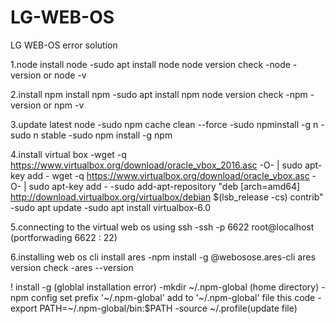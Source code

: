 # LG-WEB-OS

LG WEB-OS error solution

1.node
  install node
    -sudo apt install node
  node version check
    -node -version or node -v

2.install npm
  install npm
    -sudo apt install npm
  node version check
    -npm -version or npm -v
    
3.update latest node
  -sudo npm cache clean --force
  -sudo npminstall -g n
  -sudo n stable
  -sudo npm install -g npm
  
4.install virtual box
  -wget -q https://www.virtualbox.org/download/oracle_vbox_2016.asc -O- | sudo apt-key add -
wget -q https://www.virtualbox.org/download/oracle_vbox.asc -O- | sudo apt-key add -
-sudo add-apt-repository "deb [arch=amd64] http://download.virtualbox.org/virtualbox/debian $(lsb_release -cs) contrib"
-sudo apt update
-sudo apt install virtualbox-6.0

5.connecting to the virtual web os using ssh
  -ssh -p 6622 root@localhost (portforwading 6622 : 22)
  
6.installing web os cli
  install ares
    -npm install -g @webosose.ares-cli
  ares version check
    -ares --version
    
  ! install -g (globlal installation error)
    -mkdir ~/.npm-global (home directory)
    -npm config set prefix '~/.npm-global'
    add to '~/.npm-global' file this code
    -export PATH=~/.npm-global/bin:$PATH
    -source ~/.profile(update file)
    
